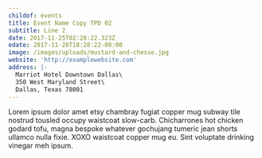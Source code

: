 ```yaml
---
childof: events
title: Event Name Copy TPD 02
subtitle: Line 2
date: 2017-11-25T02:28:22.323Z
edate: 2017-11-28T18:28:22-08:00
image: /images/uploads/mustard-and-chesse.jpg
website: 'http://examplewebsite.com'
address: |-
  Marriot Hotel Downtown Dallas\
  350 West Maryland Street\
  Dallas, Texas 78001
---
```

Lorem ipsum dolor amet etsy chambray fugiat copper mug subway tile nostrud tousled occupy waistcoat slow-carb. Chicharrones hot chicken godard tofu, magna bespoke whatever gochujang tumeric jean shorts ullamco nulla fixie. XOXO waistcoat copper mug eu. Sint voluptate drinking vinegar meh ipsum.
